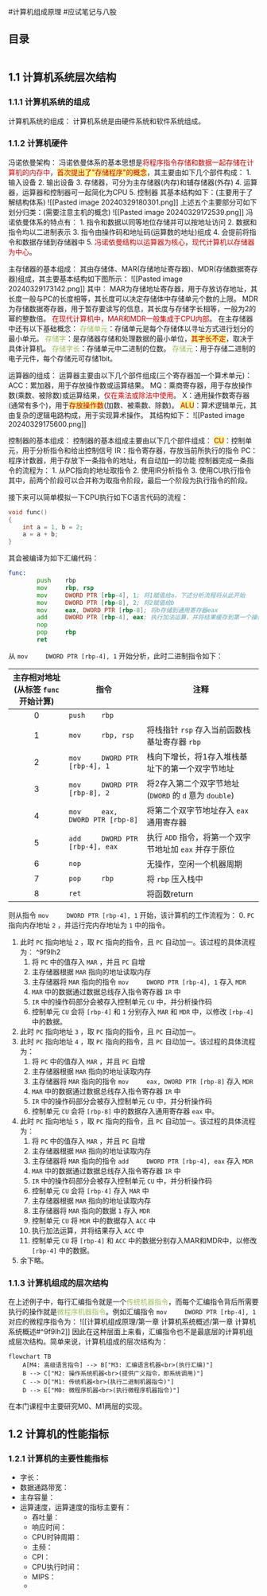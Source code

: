 #计算机组成原理 #应试笔记与八股 

## 目录

```toc
```

## 1.1 计算机系统层次结构

### 1.1.1 计算机系统的组成

计算机系统的组成：
	计算机系统是由硬件系统和软件系统组成。

### 1.1.2  计算机硬件

冯诺依曼架构：
	冯诺依曼体系的基本思想是<font color="#c00000">将程序指令存储和数据一起存储在计算机的内存中</font>，<span style="background:#fff88f"><font color="#c00000">首次提出了"存储程序"的概念</font></span>，其主要由如下几个部件构成：
	1. 输入设备
	2. 输出设备
	3. 存储器，可分为主存储器(内存)和辅存储器(外存)
	4. 运算器，运算器和控制器可一起简化为CPU
	5. 控制器
	其基本结构如下：(主要用于了解结构体系)
		![[Pasted image 20240329180301.png]]
	上述五个主要部分可如下划分归类：(需要注意主机的概念)
		![[Pasted image 20240329172539.png]]
	冯诺依曼体系的特点有：
	1. 指令和数据以同等地位存储并可以按地址访问
	2. 数据和指令均以二进制表示
	3. 指令由操作码和地址码(运算数的地址)组成
	4. 会提前将指令和数据存储到存储器中
	5. <font color="#c00000">冯诺依曼结构以运算器为核心</font>，<font color="#c00000">现代计算机以存储器为中心</font>。

主存储器的基本组成：
	其由存储体、MAR(存储地址寄存器)、MDR(存储数据寄存器)组成，其主要基本结构如下图所示：
	![[Pasted image 20240329173142.png]]
	其中：
		MAR为存储地址寄存器，用于存放访存地址，其长度一般与PC的长度相等，其长度可以决定存储体中存储单元个数的上限。
		MDR为存储数据寄存器，用于暂存要读写的信息，其长度与存储字长相等，一般为2的幂的整数倍。
		<font color="#c00000">在现代计算机中，MAR和MDR一般集成于CPU内部</font>。
	在主存储器中还有以下基础概念：
		<font color="#9bbb59">存储单元</font>：存储单元是每个存储体以寻址方式进行划分的最小单元。
		<font color="#9bbb59">存储字</font>：是存储器存储和处理数据的最小单位，<span style="background:#fff88f"><font color="#c00000">其字长不定</font></span>，取决于具体计算机。
		<font color="#9bbb59">存储字长</font>：存储单元中二进制的位数。
		<font color="#9bbb59">存储元</font>：用于存储二进制的电子元件，每个存储元可存储1bit。

运算器的组成：
	运算器主要由以下几个部件组成(三个寄存器加一个算术单元)：
		ACC：累加器，用于存放操作数或运算结果。
		MQ：乘商寄存器，用于存放操作数(乘数、被除数)或运算结果，<font color="#c00000">仅在乘法或除法中使用</font>。
		X：通用操作数寄存器(通常有多个)，用于<span style="background:#fff88f"><font color="#c00000">存放操作数</font></span>(加数、被乘数、除数)。
		<span style="background:#fff88f"><font color="#c00000">ALU</font></span>：算术逻辑单元，其由复杂的逻辑电路构成，用于实现算术操作。
	其结构如下：
		![[Pasted image 20240329175600.png]]

控制器的基本组成：
	控制器的基本组成主要由以下几个部件组成：
		<span style="background:#fff88f"><font color="#c00000">CU</font></span>：控制单元，用于分析指令和给出控制信号
		IR：指令寄存器，存放当前所执行的指令
		PC：程序计数器，用于存放下一条指令的地址，有自动加一的功能
	控制器完成一条指令的流程为：
	1. 从PC指向的地址取指令
	2. 使用IR分析指令
	3. 使用CU执行指令
	其中，前两个阶段可以合并称为取指令阶段，最后一个阶段为执行指令的阶段。

接下来可以简单模拟一下CPU执行如下C语言代码的流程：
```C
void func()
{
    int a = 1, b = 2;
    a = a + b;
}
```

其会被编译为如下汇编代码：
```asm
func:
        push    rbp
        mov     rbp, rsp
        mov     DWORD PTR [rbp-4], 1; 将1赋值给a，下述分析流程将从此开始
        mov     DWORD PTR [rbp-8], 2; 将2赋值给b
        mov     eax, DWORD PTR [rbp-8]; 将b存储到通用寄存器eax
        add     DWORD PTR [rbp-4], eax; 执行加法运算，并将结果缓存到第一个操作数
        nop
        pop     rbp
        ret
```

从 `mov     DWORD PTR [rbp-4], 1` 开始分析，此时二进制指令如下：

| 主存相对地址<br>(从标签 `func` 开始计算) | <center>指令</center>              | <center>注释</center>                     |
| :-------------------------: | -------------------------------- | --------------------------------------- |
|              0              | `push    rbp`                    |                                         |
|              1              | `mov     rbp, rsp`               | 将栈指针 `rsp` 存入当前函数栈基址寄存器 `rbp`           |
|              2              | `mov     DWORD PTR [rbp-4], 1`   | 栈向下增长，将1存入堆栈基址下的第一个双字节地址                |
|              3              | `mov     DWORD PTR [rbp-8], 2`   | 将2存入第二个双字节地址(`DWORD` 的 `d` 意为 `double`) |
|              4              | `mov     eax, DWORD PTR [rbp-8]` | 将第二个双字节地址存入 `eax` 通用寄存器                 |
|              5              | `add     DWORD PTR [rbp-4], eax` | 执行 `ADD` 指令，将第一个双字节地址加 `eax` 并存于原位      |
|              6              | `nop`                            | 无操作，空闲一个机器周期                            |
|              7              | `pop     rbp`                    | 将 `rbp` 压入栈中                            |
|              8              | `ret`                            | 将函数return                               |

则从指令 `mov     DWORD PTR [rbp-4], 1` 开始，该计算机的工作流程为：
0. `PC` 指向内存地址 `2` ，并运行完内存地址为 `1` 中的指令。
1. 此时 `PC` 指向地址 `2` ，取 `PC` 指向的指令，且 `PC` 自动加一。该过程的具体流程为： ^9f9lh2
	1. 将 `PC` 中的值存入 `MAR` ，并且 `PC` 自增
	2. 主存储器根据 `MAR` 指向的地址读取内存
	3. 主存储器将 `MAR` 指向的指令 `mov     DWORD PTR [rbp-4], 1` 存入 `MDR`
	4. `MAR` 中的数据通过数据总线存入指令寄存器 `IR` 中
	5. `IR` 中的操作码部分会被存入控制单元 `CU` 中，并分析操作码
	6. 控制单元 `CU` 会将 `[rbp-4]` 和 `1` 分别存入 `MAR` 和 `MDR` 中，以修改 `[rbp-4]` 中的数据。
2. 此时 `PC` 指向地址 `3` ，取 `PC` 指向的指令，且 `PC` 自动加一。
3. 此时 `PC` 指向地址 `4` ，取 `PC` 指向的指令，且 `PC` 自动加一。该过程的具体流程为：
	1. 将 `PC` 中的值存入 `MAR` ，并且 `PC` 自增
	2. 主存储器根据 `MAR` 指向的地址读取内存
	3. 主存储器将 `MAR` 指向的指令 `mov     eax, DWORD PTR [rbp-8]` 存入 `MDR` 
	4. `MAR` 中的数据通过数据总线存入指令寄存器 `IR` 中
	5. `IR` 中的操作码部分会被存入控制单元 `CU` 中，并分析操作码
	6. 控制单元 `CU` 会将 `[rbp-8]` 中的数据存入通用寄存器 `eax` 中。
4. 此时 `PC` 指向地址 `5` ，取 `PC` 指向的指令，且 `PC` 自动加一。该过程的具体流程为：
	1. 将 `PC` 中的值存入 `MAR` ，并且 `PC` 自增
	2. 主存储器根据 `MAR` 指向的地址读取内存
	3. 主存储器将 `MAR` 指向的指令 `add     DWORD PTR [rbp-4], eax` 存入 `MDR` 
	4. `MAR` 中的数据通过数据总线存入指令寄存器 `IR` 中
	5. `IR` 中的操作码部分会被存入控制单元 `CU` 中，并分析操作码
	6. 控制单元 `CU` 会将 `[rbp-4]` 存入 `MAR` 中
	7. 主存储器根据 `MAR` 指向的地址读取内存
	8. 主存储器将 `MAR` 指向的数据 `1` 存入 `MDR`
	9. 控制单元 `CU` 将 `MDR` 中的数据存入 `ACC` 中
	10. 执行加法运算，并将结果存入 `ACC` 中
	11. 控制单元 `CU` 将 `[rbp-4]` 和 `ACC` 中的数据分别存入MAR和MDR中，以修改 `[rbp-4]` 中的数据。
5. 余下略。

### 1.1.3 计算机组成的层次结构

在上述例子中，每行汇编指令就是一个<font color="#9bbb59">传统机器指令</font>，而每个汇编指令背后所需要执行的操作就是<font color="#9bbb59">微程序机器指令</font>。例如汇编指令 `mov     DWORD PTR [rbp-4], 1` 对应的微程序指令为：
![[计算机组成原理/第一章 计算机系统概述/第一章 计算机系统概述#^9f9lh2]]
因此在这种层面上来看，汇编指令也不是最底层的计算机组成层次结构。简单来说，计算机组成的层次结构为：

```mermaid
flowchart TB
	A[M4: 高级语言指令] --> B["M3: 汇编语言机器<br>(执行汇编)"]
	B --> C["M2: 操作系统机器<br>(提供广义指令，即系统调用)"]
	C --> D["M1: 传统机器<br>(执行二进制机器指令)"]
	D --> E["M0: 微程序机器<br>(执行微程序机器指令)"]
```

在本门课程中主要研究M0、M1两层的实现。

## 1.2 计算机的性能指标

### 1.2.1 计算机的主要性能指标

- 字长：
- 数据通路带宽：
- 主存容量：
- 运算速度，运算速度的指标主要有：
	- 吞吐量：
	- 响应时间：
	- CPU时钟周期：
	- 主频：
	- CPI：
	- CPU执行时间：
	- MIPS：
	- 










